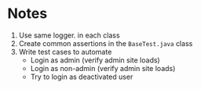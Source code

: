 # Notes
1. Use same logger. in each class
2. Create common assertions in the `BaseTest.java` class
3. Write test cases to automate
    * Login as admin (verify admin site loads)
    * Login as non-admin (verify admin site loads)
    * Try to login as deactivated user